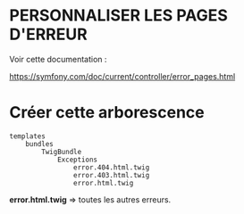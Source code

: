 # PERSONNALISER LES PAGES D'ERREUR

Voir cette documentation :

https://symfony.com/doc/current/controller/error_pages.html

# Créer cette arborescence

    templates
        bundles
            TwigBundle
                Exceptions
                    error.404.html.twig
                    error.403.html.twig
                    error.html.twig

**error.html.twig** => toutes les autres erreurs.
